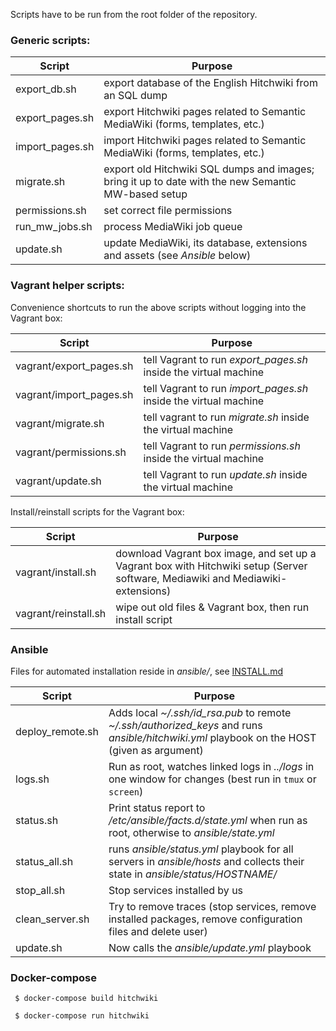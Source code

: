 Scripts have to be run from the root folder of the repository.

### Generic scripts:

Script | Purpose
------------ | -------------
export_db.sh | export database of the English Hitchwiki from an SQL dump
export_pages.sh | export Hitchwiki pages related to Semantic MediaWiki (forms, templates, etc.)
import_pages.sh | import Hitchwiki pages related to Semantic MediaWiki (forms, templates, etc.)
migrate.sh | export old Hitchwiki SQL dumps and images; bring it up to date with the new Semantic MW-based setup
permissions.sh | set correct file permissions
run_mw_jobs.sh | process MediaWiki job queue
update.sh | update MediaWiki, its database, extensions and assets (see _Ansible_ below)

### Vagrant helper scripts:

Convenience shortcuts to run the above scripts without logging into the Vagrant box:

Script | Purpose
------------ | -------------
vagrant/export_pages.sh | tell Vagrant to  run _export_pages.sh_ inside the virtual machine
vagrant/import_pages.sh | tell Vagrant to run  _import_pages.sh_ inside the virtual machine
vagrant/migrate.sh | tell vagrant to run _migrate.sh_ inside the virtual machine
vagrant/permissions.sh | tell Vagrant to run _permissions.sh_ inside the virtual machine
vagrant/update.sh | tell Vagrant to run _update.sh_ inside the virtual machine

Install/reinstall scripts for the Vagrant box:

Script | Purpose
------------ | -------------
vagrant/install.sh | download Vagrant box image, and set up a Vagrant box with Hitchwiki setup (Server software, Mediawiki and Mediawiki-extensions)
vagrant/reinstall.sh | wipe out old files & Vagrant box, then run install script

### Ansible

Files for automated installation reside in _ansible/_, see [INSTALL.md](https://github.com/Hitchwiki/hitchwiki/blob/master/INSTALL.md)

Script | Purpose
------------ | -------------
deploy_remote.sh | Adds local _~/.ssh/id_rsa.pub_ to remote _~/.ssh/authorized_keys_ and runs _ansible/hitchwiki.yml_ playbook on the HOST (given as argument)
logs.sh | Run as root, watches linked logs in _../logs_ in one window for changes (best run in `tmux` or `screen`)
status.sh | Print status report to _/etc/ansible/facts.d/state.yml_ when run as root, otherwise to _ansible/state.yml_
status_all.sh | runs _ansible/status.yml_ playbook for all servers in _ansible/hosts_ and collects their state in _ansible/status/HOSTNAME/_
stop_all.sh | Stop services installed by us
clean_server.sh | Try to remove traces (stop services, remove installed packages, remove configuration files and delete user)
update.sh | Now calls the _ansible/update.yml_ playbook

### Docker-compose

` $ docker-compose build hitchwiki`

` $ docker-compose run hitchwiki`